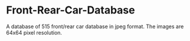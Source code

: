 # Front-Rear-Car-Database
A database of 515 front/rear car database in jpeg format. The images are 64x64 pixel resolution.

